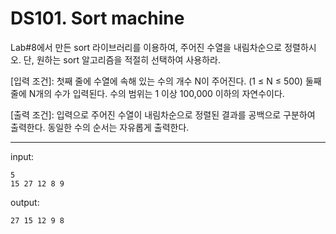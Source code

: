 # DS101. Sort machine
Lab#8에서 만든 sort 라이브러리를 이용하여, 주어진 수열을 내림차순으로 정렬하시오. 단, 원하는 sort 알고리즘을 적절히 선택하여 사용하라.

[입력 조건]:
첫째 줄에 수열에 속해 있는 수의 개수 N이 주어진다. (1 ≤ N ≤ 500)
둘째 줄에 N개의 수가 입력된다. 수의 범위는 1 이상 100,000 이하의 자연수이다.

[출력 조건]:
입력으로 주어진 수열이 내림차순으로 정렬된 결과를 공백으로 구분하여 출력한다. 동일한 수의 순서는 자유롭게 출력한다.

---

input:
```
5
15 27 12 8 9
```
output:
```
27 15 12 9 8
```